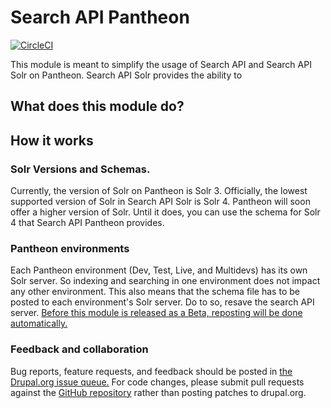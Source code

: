 # Search API Pantheon

[![CircleCI](https://circleci.com/gh/pantheon-systems/search_api_pantheon/tree/8.x-1.x.svg?style=svg)](https://circleci.com/gh/pantheon-systems/search_api_pantheon/tree/8.x-1.x)



This module is meant to simplify the usage of Search API and Search API Solr on Pantheon. Search API Solr provides the ability to 


## What does this module do?


## How it works

### Solr Versions and Schemas.

Currently, the version of Solr on Pantheon is Solr 3. Officially, the lowest supported version of Solr in Search API Solr is Solr 4. Pantheon will soon offer a higher version of Solr. Until it does, you can use the schema for Solr 4 that Search API Pantheon provides.

### Pantheon environments

Each Pantheon environment (Dev, Test, Live, and Multidevs) has its own Solr server. So indexing and searching in one environment does not impact any other environment. This also means that the schema file has to be posted to each environment's Solr server. Do to so, resave the search API server. [Before this module is released as a Beta, reposting will be done automatically.](https://www.drupal.org/node/2775549)

### Feedback and collaboration

Bug reports, feature requests, and feedback should be posted in [the Drupal.org issue queue.](https://www.drupal.org/project/issues/search_api_pantheon?categories=All) For code changes, please submit pull requests against the [GitHub repository](https://github.com/pantheon-systems/search_api_pantheon) rather than posting patches to drupal.org.

